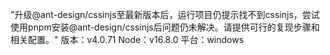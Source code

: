 "升级@ant-design/cssinjs至最新版本后，运行项目仍提示找不到cssinjs，尝试使用pnpm安装@ant-design/cssinjs后问题仍未解决。请提供可行的复现步骤和相关配置。"
版本：v4.0.71
Node：v16.8.0
平台：windows

